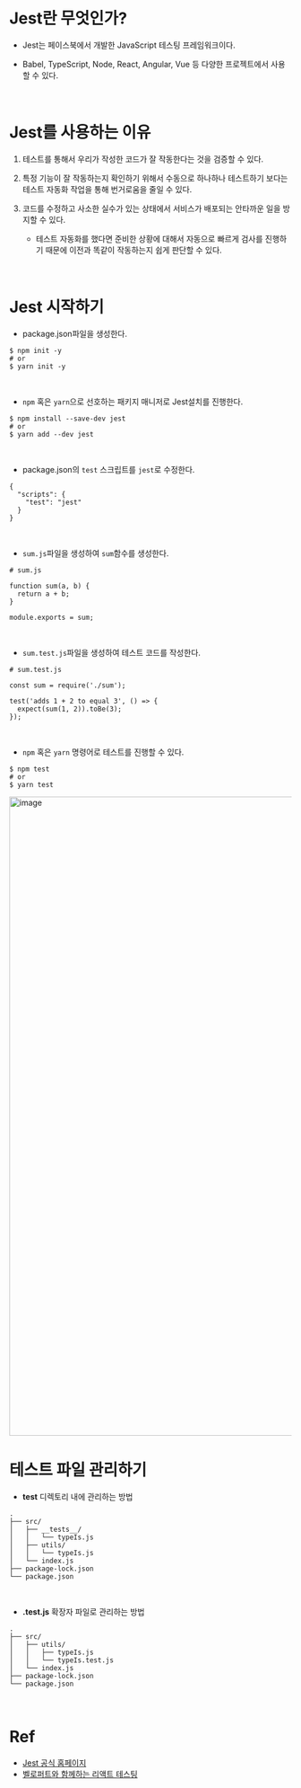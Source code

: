 # Jest란 무엇인가?

- Jest는 페이스북에서 개발한 JavaScript 테스팅 프레임워크이다.

- Babel, TypeScript, Node, React, Angular, Vue 등 다양한 프로젝트에서 사용할 수 있다.

<br>

# Jest를 사용하는 이유

1.  테스트를 통해서 우리가 작성한 코드가 잘 작동한다는 것을 검증할 수 있다.
2.  특정 기능이 잘 작동하는지 확인하기 위해서 수동으로 하나하나 테스트하기 보다는 테스트 자동화 작업을 통해 번거로움을 줄일 수 있다.
3.  코드를 수정하고 사소한 실수가 있는 상태에서 서비스가 배포되는 안타까운 일을 방지할 수 있다.

    - 테스트 자동화를 했다면 준비한 상황에 대해서 자동으로 빠르게 검사를 진행하기 때문에 이전과 똑같이 작동하는지 쉽게 판단할 수 있다.

<br>

# Jest 시작하기

- package.json파일을 생성한다.

```
$ npm init -y
# or
$ yarn init -y
```

<br>

- `npm` 혹은 `yarn`으로 선호하는 패키지 매니저로 Jest설치를 진행한다.

```
$ npm install --save-dev jest
# or
$ yarn add --dev jest
```

<br>

- package.json의 `test` 스크립트를 `jest`로 수정한다.

```
{
  "scripts": {
    "test": "jest"
  }
}
```

<br>

- `sum.js`파일을 생성하여 `sum`함수를 생성한다.

```
# sum.js

function sum(a, b) {
  return a + b;
}

module.exports = sum;
```

<br>

- `sum.test.js`파일을 생성하여 테스트 코드를 작성한다.

```
# sum.test.js

const sum = require('./sum');

test('adds 1 + 2 to equal 3', () => {
  expect(sum(1, 2)).toBe(3);
});
```

<br>

- `npm` 혹은 `yarn` 명령어로 테스트를 진행할 수 있다.

```
$ npm test
# or
$ yarn test
```

<img width="1138" alt="image" src="https://user-images.githubusercontent.com/96946274/204149215-738b5cb8-234d-433c-b2cf-ec259b9f48f3.png">

<br>

# 테스트 파일 관리하기

- **test** 디렉토리 내에 관리하는 방법

```
.
├── src/
│   ├── __tests__/
│   │   └── typeIs.js
│   ├── utils/
│   │   └── typeIs.js
│   └── index.js
├── package-lock.json
└── package.json
```

<br>

- **.test.js** 확장자 파일로 관리하는 방법

```
.
├── src/
│   ├── utils/
│   │   ├── typeIs.js
│   │   └── typeIs.test.js
│   └── index.js
├── package-lock.json
└── package.json
```

<br>

# Ref

- [Jest 공식 홈페이지](https://jestjs.io/)
- [벨로퍼트와 함께하는 리액트 테스팅](https://learn-react-test.vlpt.us/#/)
